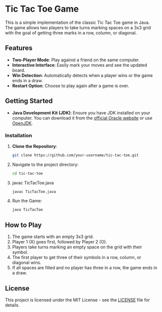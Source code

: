 # Tic Tac Toe Game

This is a simple implementation of the classic Tic Tac Toe game in Java. The game allows two players to take turns marking spaces on a 3x3 grid with the goal of getting three marks in a row, column, or diagonal.

## Features

- **Two-Player Mode**: Play against a friend on the same computer.
- **Interactive Interface**: Easily mark your moves and see the updated board.
- **Win Detection**: Automatically detects when a player wins or the game ends in a draw.
- **Restart Option**: Choose to play again after a game is over.

## Getting Started

- **Java Development Kit (JDK)**: Ensure you have JDK installed on your computer. You can download it from the [official Oracle website](https://www.oracle.com/java/technologies/javase-downloads.html) or use [OpenJDK](https://openjdk.java.net/).

### Installation

1. **Clone the Repository**:
   ```bash
   git clone https://github.com/your-username/tic-tac-toe.git

2. Navigate to the project directory:
   ```bash
   cd tic-tac-toe

3. javac TicTacToe.java
   ```bash
   javac TicTacToe.java

4. Run the Game:
   ```bash
   java TicTacToe

## How to Play

1. The game starts with an empty 3x3 grid.
2. Player 1 (X) goes first, followed by Player 2 (O).
3. Players take turns marking an empty space on the grid with their symbol.
4. The first player to get three of their symbols in a row, column, or diagonal wins.
5. If all spaces are filled and no player has three in a row, the game ends in a draw.

## License

This project is licensed under the MIT License - see the [LICENSE](LICENSE) file for details.
